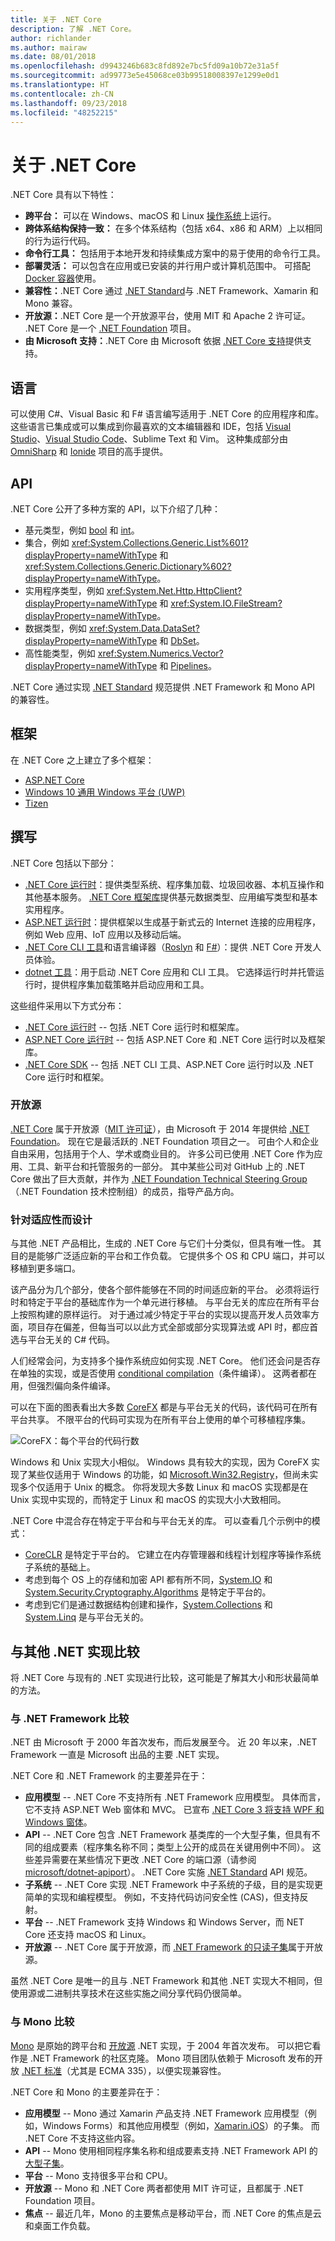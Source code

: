 ```yaml
---
title: 关于 .NET Core
description: 了解 .NET Core。
author: richlander
ms.author: mairaw
ms.date: 08/01/2018
ms.openlocfilehash: d9943246b683c8fd892e7bc5fd09a10b72e31a5f
ms.sourcegitcommit: ad99773e5e45068ce03b99518008397e1299e0d1
ms.translationtype: HT
ms.contentlocale: zh-CN
ms.lasthandoff: 09/23/2018
ms.locfileid: "48252215"
---
```

# <a name="about-net-core"></a>关于 .NET Core

.NET Core 具有以下特性：

- **跨平台：** 可以在 Windows、macOS 和 Linux [操作系统](https://github.com/dotnet/core/blob/master/os-lifecycle-policy.md)上运行。
- **跨体系结构保持一致：** 在多个体系结构（包括 x64、x86 和 ARM）上以相同的行为运行代码。
- **命令行工具：** 包括用于本地开发和持续集成方案中的易于使用的命令行工具。
- **部署灵活：** 可以包含在应用或已安装的并行用户或计算机范围中。 可搭配 [Docker 容器](docker/index.md)使用。
- **兼容性：**.NET Core 通过 [.NET Standard](../standard/net-standard.md)与 .NET Framework、Xamarin 和 Mono 兼容。
- **开放源：**.NET Core 是一个开放源平台，使用 MIT 和 Apache 2 许可证。 .NET Core 是一个 [.NET Foundation](https://dotnetfoundation.org/) 项目。
- **由 Microsoft 支持：**.NET Core 由 Microsoft 依据 [.NET Core 支持](https://www.microsoft.com/net/core/support/)提供支持。

## <a name="languages"></a>语言

可以使用 C#、Visual Basic 和 F# 语言编写适用于 .NET Core 的应用程序和库。 这些语言已集成或可以集成到你最喜欢的文本编辑器和 IDE，包括 [Visual Studio](https://visualstudio.microsoft.com/vs/)、[Visual Studio Code](https://marketplace.visualstudio.com/items?itemName=ms-vscode.csharp)、Sublime Text 和 Vim。 这种集成部分由 [OmniSharp](http://www.omnisharp.net/) 和 [Ionide](http://ionide.io) 项目的高手提供。

## <a name="apis"></a>API

.NET Core 公开了多种方案的 API，以下介绍了几种：

- 基元类型，例如 [bool][bool] 和 [int][int]。
- 集合，例如 <xref:System.Collections.Generic.List%601?displayProperty=nameWithType> 和 <xref:System.Collections.Generic.Dictionary%602?displayProperty=nameWithType>。
- 实用程序类型，例如 <xref:System.Net.Http.HttpClient?displayProperty=nameWithType> 和 <xref:System.IO.FileStream?displayProperty=nameWithType>。
- 数据类型，例如 <xref:System.Data.DataSet?displayProperty=nameWithType> 和 [DbSet][dbset]。
- 高性能类型，例如 <xref:System.Numerics.Vector?displayProperty=nameWithType> 和 [Pipelines][pipelines]。

.NET Core 通过实现 [.NET Standard](../standard/net-standard.md) 规范提供 .NET Framework 和 Mono API 的兼容性。

[bool]: https://docs.microsoft.com/en-us/dotnet/csharp/language-reference/keywords/bool
[int]: https://docs.microsoft.com/en-us/dotnet/csharp/language-reference/keywords/int
[pipelines]: https://blogs.msdn.microsoft.com/dotnet/2018/07/09/system-io-pipelines-high-performance-io-in-net/
[dbset]: https://www.nuget.org/packages/Microsoft.EntityFrameworkCore/

## <a name="frameworks"></a>框架

在 .NET Core 之上建立了多个框架：

- [ASP.NET Core](/aspnet/core/)
- [Windows 10 通用 Windows 平台 (UWP)](https://developer.microsoft.com/windows)
- [Tizen](https://developer.tizen.org/development/training/.net-application)

## <a name="composition"></a>撰写

.NET Core 包括以下部分：

- [.NET Core 运行时](https://github.com/dotnet/coreclr)：提供类型系统、程序集加载、垃圾回收器、本机互操作和其他基本服务。 [.NET Core 框架库](https://github.com/dotnet/corefx)提供基元数据类型、应用编写类型和基本实用程序。
- [ASP.NET 运行时](https://github.com/aspnet/home)：提供框架以生成基于新式云的 Internet 连接的应用程序，例如 Web 应用、IoT 应用以及移动后端。
- [.NET Core CLI 工具](https://github.com/dotnet/cli)和语言编译器（[Roslyn](https://github.com/dotnet/roslyn) 和 [F#](https://github.com/microsoft/visualfsharp)）：提供 .NET Core 开发人员体验。
- [dotnet 工具](https://github.com/dotnet/core-setup)：用于启动 .NET Core 应用和 CLI 工具。 它选择运行时并托管运行时，提供程序集加载策略并启动应用和工具。

这些组件采用以下方式分布：

- [.NET Core 运行时](https://www.microsoft.com/net/download/dotnet-core/2.1) -- 包括 .NET Core 运行时和框架库。
- [ASP.NET Core 运行时](https://www.microsoft.com/net/download/dotnet-core/2.1) -- 包括 ASP.NET Core 和 .NET Core 运行时以及框架库。
- [.NET Core SDK](https://www.microsoft.com/net/download/dotnet-core/2.1) -- 包括 .NET CLI 工具、ASP.NET Core 运行时以及 .NET Core 运行时和框架。

### <a name="open-source"></a>开放源

[.NET Core](https://github.com/dotnet/core) 属于开放源（[MIT 许可证](https://github.com/dotnet/core/blob/master/LICENSE.TXT)），由 Microsoft 于 2014 年提供给 [.NET Foundation](https://dotnetfoundation.org)。 现在它是最活跃的 .NET Foundation 项目之一。 可由个人和企业自由采用，包括用于个人、学术或商业目的。 许多公司已使用 .NET Core 作为应用、工具、新平台和托管服务的一部分。 其中某些公司对 GitHub 上的 .NET Core 做出了巨大贡献，并作为 [.NET Foundation Technical Steering Group](https://dotnetfoundation.org/blog/tsg-welcome)（.NET Foundation 技术控制组）的成员，指导产品方向。

### <a name="designed-for-adaptability"></a>针对适应性而设计

与其他 .NET 产品相比，生成的 .NET Core 与它们十分类似，但具有唯一性。 其目的是能够广泛适应新的平台和工作负载。 它提供多个 OS 和 CPU 端口，并可以移植到更多端口。

该产品分为几个部分，使各个部件能够在不同的时间适应新的平台。 必须将运行时和特定于平台的基础库作为一个单元进行移植。 与平台无关的库应在所有平台上按照构建的原样运行。 对于通过减少特定于平台的实现以提高开发人员效率方面，项目存在偏差，但每当可以以此方式全部或部分实现算法或 API 时，都应首选与平台无关的 C# 代码。

人们经常会问，为支持多个操作系统应如何实现 .NET Core。 他们还会问是否存在单独的实现，或是否使用 [conditional compilation](https://en.wikipedia.org/wiki/Conditional_compilation)（条件编译）。 这两者都在用，但强烈偏向条件编译。

可以在下面的图表看出大多数 [CoreFX](https://github.com/dotnet/corefx) 都是与平台无关的代码，该代码可在所有平台共享。 不限平台的代码可实现为在所有平台上使用的单个可移植程序集。

![CoreFX：每个平台的代码行数](../images/corefx-platforms-loc.png)

Windows 和 Unix 实现大小相似。 Windows 具有较大的实现，因为 CoreFX 实现了某些仅适用于 Windows 的功能，如 [Microsoft.Win32.Registry](https://github.com/dotnet/corefx/tree/master/src/Microsoft.Win32.Registry)，但尚未实现多个仅适用于 Unix 的概念。 你将发现大多数 Linux 和 macOS 实现都是在 Unix 实现中实现的，而特定于 Linux 和 macOS 的实现大小大致相同。

.NET Core 中混合存在特定于平台和与平台无关的库。 可以查看几个示例中的模式：

- [CoreCLR](https://github.com/dotnet/coreclr) 是特定于平台的。 它建立在内存管理器和线程计划程序等操作系统子系统的基础上。
- 考虑到每个 OS 上的存储和加密 API 都有所不同，[System.IO](https://github.com/dotnet/corefx/tree/master/src/System.IO) 和 [System.Security.Cryptography.Algorithms](https://github.com/dotnet/corefx/tree/master/src/System.Security.Cryptography.Algorithms) 是特定于平台的。
- 考虑到它们是通过数据结构创建和操作，[System.Collections](https://github.com/dotnet/corefx/tree/master/src/System.Collections) 和 [System.Linq](https://github.com/dotnet/corefx/tree/master/src/System.Linq) 是与平台无关的。

## <a name="comparisons-to-other-net-implementations"></a>与其他 .NET 实现比较

将 .NET Core 与现有的 .NET 实现进行比较，这可能是了解其大小和形状最简单的方法。

### <a name="comparison-with-net-framework"></a>与 .NET Framework 比较

.NET 由 Microsoft 于 2000 年首次发布，而后发展至今。 近 20 年以来，.NET Framework 一直是 Microsoft 出品的主要 .NET 实现。

.NET Core 和 .NET Framework 的主要差异在于：

- **应用模型** -- .NET Core 不支持所有 .NET Framework 应用模型。 具体而言，它不支持 ASP.NET Web 窗体和 MVC。 已宣布 [.NET Core 3 将支持 WPF 和 Windows 窗体](https://blogs.msdn.microsoft.com/dotnet/2018/05/07/net-core-3-and-support-for-windows-desktop-applications/)。
- **API** -- .NET Core 包含 .NET Framework 基类库的一个大型子集，但具有不同的组成要素（程序集名称不同；类型上公开的成员在关键用例中不同）。 这些差异需要在某些情况下更改 .NET Core 的端口源（请参阅 [microsoft/dotnet-apiport](https://github.com/microsoft/dotnet-apiport)）。 .NET Core 实施 [.NET Standard](../standard/net-standard.md) API 规范。
- **子系统** -- .NET Core 实现 .NET Framework 中子系统的子级，目的是实现更简单的实现和编程模型。 例如，不支持代码访问安全性 (CAS)，但支持反射。
- **平台** -- .NET Framework 支持 Windows 和 Windows Server，而 NET Core 还支持 macOS 和 Linux。
- **开放源** -- .NET Core 属于开放源，而 [.NET Framework 的只读子集](https://github.com/microsoft/referencesource)属于开放源。

虽然 .NET Core 是唯一的且与 .NET Framework 和其他 .NET 实现大不相同，但使用源或二进制共享技术在这些实施之间分享代码仍很简单。

### <a name="comparison-with-mono"></a>与 Mono 比较

[Mono](http://www.mono-project.com/) 是原始的跨平台和 [开放源](https://github.com/mono/mono) .NET 实现，于 2004 年首次发布。 可以把它看作是 .NET Framework 的社区克隆。 Mono 项目团队依赖于 Microsoft 发布的开放 [.NET 标准](https://github.com/dotnet/coreclr/blob/master/Documentation/project-docs/dotnet-standards.md)（尤其是 ECMA 335），以便实现兼容性。

.NET Core 和 Mono 的主要差异在于：

- **应用模型** -- Mono 通过 Xamarin 产品支持 .NET Framework 应用模型（例如，Windows Forms）和其他应用模型（例如，[Xamarin.iOS](https://www.xamarin.com/platform)）的子集。 而 .NET Core 不支持这些内容。
- **API** -- Mono 使用相同程序集名称和组成要素支持 .NET Framework API 的 [大型子集](http://docs.go-mono.com/?link=root%3a%2fclasslib)。
- **平台** -- Mono 支持很多平台和 CPU。
- **开放源** -- Mono 和 .NET Core 两者都使用 MIT 许可证，且都属于 .NET Foundation 项目。
- **焦点** -- 最近几年，Mono 的主要焦点是移动平台，而 .NET Core 的焦点是云和桌面工作负载。
